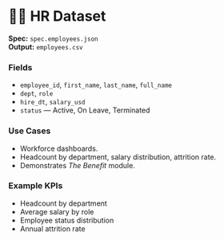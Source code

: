 # 👩‍💼 HR Dataset

**Spec:** `spec.employees.json`  
**Output:** `employees.csv`  

### Fields
- `employee_id`, `first_name`, `last_name`, `full_name`  
- `dept`, `role`  
- `hire_dt`, `salary_usd`  
- `status` — Active, On Leave, Terminated  

### Use Cases
- Workforce dashboards.  
- Headcount by department, salary distribution, attrition rate.  
- Demonstrates *The Benefit* module.

### Example KPIs
- Headcount by department  
- Average salary by role  
- Employee status distribution  
- Annual attrition rate
